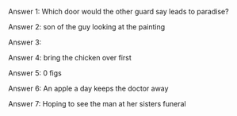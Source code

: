 Answer 1: Which door would the other guard say leads to paradise?

Answer 2: son of the guy looking at the painting

Answer 3:

Answer 4: bring the chicken over first

Answer 5: 0 figs

Answer 6: An apple a day keeps the doctor away

Answer 7: Hoping to see the man at her sisters funeral
